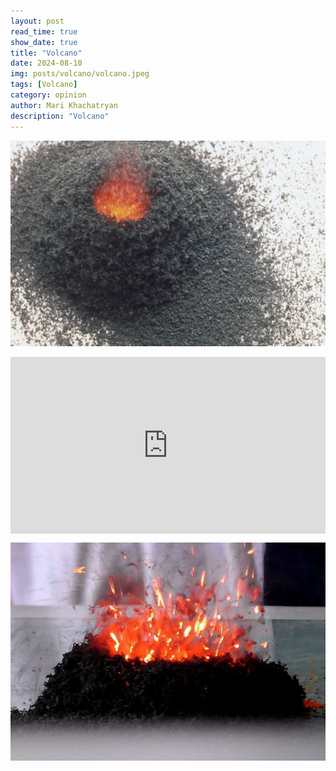```yaml
---
layout: post
read_time: true
show_date: true
title: "Volcano"
date: 2024-08-10
img: posts/volcano/volcano.jpeg
tags: [Volcano]
category: opinion
author: Mari Khachatryan
description: "Volcano"
---
```

   

![Լոգանքի Ռումբեր](./assets/img/posts/volcano/volcano_1.jpeg)



<div style="position: relative; padding-bottom: 56.25%; height: 0; overflow: hidden; max-width: 100%; background: #000;">
  <iframe src="https://www.youtube.com/embed/WRrYixLfnPU" style="position: absolute; top: 0; left: 0; width: 100%; height: 100%;" frameborder="0" allow="accelerometer; autoplay; clipboard-write; encrypted-media; gyroscope; picture-in-picture" allowfullscreen></iframe>
</div>



![Լոգանքի Ռումբեր](./assets/img/posts/volcano/volcano_2.jpeg)

